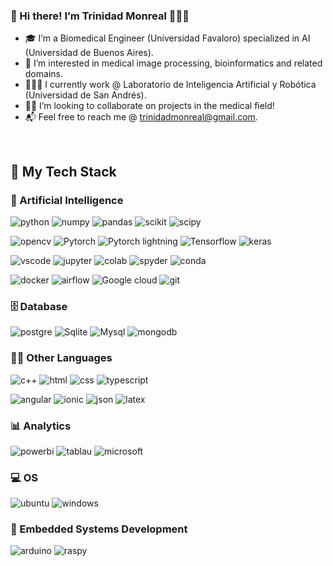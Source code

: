 ### 👋 Hi there! I’m Trinidad Monreal 🙋🏽‍♀️
- 🎓 I’m a Biomedical Engineer (Universidad Favaloro) specialized in AI (Universidad de Buenos Aires).
- 🧠 I’m interested in medical image processing, bioinformatics and related domains.
- 👩🏻‍💻 I currently work @ Laboratorio de Inteligencia Artificial y Robótica (Universidad de San Andrés).
- 🤝🏻 I’m looking to collaborate on projects in the medical field!
- 📬 Feel free to reach me @ trinidadmonreal@gmail.com.
<br />

## 🚀 My Tech Stack

### 🤖 Artificial Intelligence
![python](https://img.shields.io/badge/Python-FFD43B?style=for-the-badge&logo=python&logoColor=blue)
![numpy](https://img.shields.io/badge/Numpy-777BB4?style=for-the-badge&logo=numpy&logoColor=white)
![pandas](https://img.shields.io/badge/Pandas-2C2D72?style=for-the-badge&logo=pandas&logoColor=white)
![scikit](https://img.shields.io/badge/scikit_learn-F7931E?style=for-the-badge&logo=scikit-learn&logoColor=white)
![scipy](https://img.shields.io/badge/SciPy-654FF0?style=for-the-badge&logo=SciPy&logoColor=white)

![opencv](https://img.shields.io/badge/OpenCV-27338e?style=for-the-badge&logo=OpenCV&logoColor=white)
![Pytorch](https://img.shields.io/badge/PyTorch-EE4C2C?style=for-the-badge&logo=pytorch&logoColor=white)
![Pytorch lightning](https://img.shields.io/badge/Lightning-792DE4?style=for-the-badge&logo=pytorch-lightning&logoColor=white)
![Tensorflow](https://img.shields.io/badge/TensorFlow-FF6F00?style=for-the-badge&logo=tensorflow&logoColor=white)
![keras](https://img.shields.io/badge/Keras-FF0000?style=for-the-badge&logo=keras&logoColor=white)

![vscode](https://img.shields.io/badge/VSCode-0078D4?style=for-the-badge&logo=visual%20studio%20code&logoColor=white)
![jupyter](https://img.shields.io/badge/Jupyter-F37626.svg?&style=for-the-badge&logo=Jupyter&logoColor=white)
![colab](https://img.shields.io/badge/Colab-F9AB00?style=for-the-badge&logo=googlecolab&color=525252)
![spyder](https://img.shields.io/badge/Spyder%20Ide-FF0000?style=for-the-badge&logo=spyder%20ide&logoColor=white)
![conda](https://img.shields.io/badge/conda-342B029.svg?&style=for-the-badge&logo=anaconda&logoColor=white)

![docker](https://img.shields.io/badge/Docker-2CA5E0?style=for-the-badge&logo=docker&logoColor=white)
![airflow](https://img.shields.io/badge/Airflow-017CEE?style=for-the-badge&logo=Apache%20Airflow&logoColor=white)
![Google cloud](https://img.shields.io/badge/Google_Cloud-4285F4?style=for-the-badge&logo=google-cloud&logoColor=white)
![git](https://img.shields.io/badge/GIT-E44C30?style=for-the-badge&logo=git&logoColor=white)

### 🗄️ Database
![postgre](https://img.shields.io/badge/PostgreSQL-316192?style=for-the-badge&logo=postgresql&logoColor=white)
![Sqlite](	https://img.shields.io/badge/SQLite-07405E?style=for-the-badge&logo=sqlite&logoColor=white)
![Mysql](https://img.shields.io/badge/MySQL-005C84?style=for-the-badge&logo=mysql&logoColor=white)
![mongodb](https://img.shields.io/badge/MongoDB-4EA94B?style=for-the-badge&logo=mongodb&logoColor=white)

### 👩‍💻 Other Languages
![c++](https://img.shields.io/badge/C%2B%2B-00599C?style=for-the-badge&logo=c%2B%2B&logoColor=white)
![html](https://img.shields.io/badge/HTML5-E34F26?style=for-the-badge&logo=html5&logoColor=white)
![css](https://img.shields.io/badge/CSS3-1572B6?style=for-the-badge&logo=css3&logoColor=white)
![typescript](https://img.shields.io/badge/TypeScript-007ACC?style=for-the-badge&logo=typescript&logoColor=white)

![angular](https://img.shields.io/badge/Angular-DD0031?style=for-the-badge&logo=angular&logoColor=white)
![ionic](https://img.shields.io/badge/Ionic-3880FF?style=for-the-badge&logo=ionic&logoColor=white)
![json](https://img.shields.io/badge/json-5E5C5C?style=for-the-badge&logo=json&logoColor=white)
![latex](https://img.shields.io/badge/LaTeX-47A141?style=for-the-badge&logo=LaTeX&logoColor=white)

### 📊 Analytics
![powerbi](https://img.shields.io/badge/PowerBI-F2C811?style=for-the-badge&logo=Power%20BI&logoColor=white)
![tablau](https://img.shields.io/badge/Tableau-E97627?style=for-the-badge&logo=Tableau&logoColor=white)
![microsoft](https://img.shields.io/badge/Microsoft_Office-D83B01?style=for-the-badge&logo=microsoft-office&logoColor=white)

### 💻 OS
![ubuntu](https://img.shields.io/badge/Ubuntu-E95420?style=for-the-badge&logo=ubuntu&logoColor=white)
![windows](https://img.shields.io/badge/Windows-0078D6?style=for-the-badge&logo=windows&logoColor=white)

### 🔧 Embedded Systems Development
![arduino](https://img.shields.io/badge/Arduino-00979D?style=for-the-badge&logo=Arduino&logoColor=white)
![raspy](https://img.shields.io/badge/Raspberry%20Pi-A22846?style=for-the-badge&logo=Raspberry%20Pi&logoColor=white)

<!---
tmonreal/tmonreal is a ✨ special ✨ repository because its `README.md` (this file) appears on your GitHub profile.
You can click the Preview link to take a look at your changes.
--->

